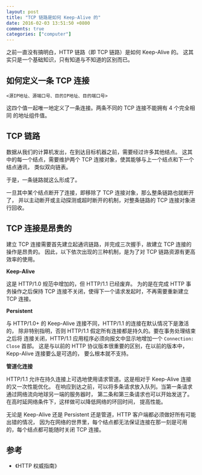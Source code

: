 ```yaml
---
layout: post
title: "TCP 链路是如何 Keep-Alive 的"
date: 2016-02-03 13:51:50 +0800
comments: true
categories: ["computer"]
---
```


之前一直没有搞明白，HTTP 链路（即 TCP 链路）是如何 Keep-Alive 的。
这其实只是一个基础知识，只有知道与不知道的区别而已。

## 如何定义一条 TCP 连接

```
<源IP地址、源端口号、目的IP地址、目的端口号>
```

这四个值一起唯一地定义了一条连接。两条不同的 TCP 连接不能拥有 4 个完全相同
的地址组件值。

## TCP 链路

数据从我们的计算机发出，在到达目标机器之前，需要经过许多其他结点。
这其中的每一个结点，需要维护两个 TCP 连接对象，使其能够与上一个结点和下一个结点通讯，
类似双向链表。

于是，一条链路就这么形成了。

一旦其中某个结点断开了连接，即移除了 TCP 连接对象，那么整条链路也就断开了，
并以主动断开或主动探测或超时断开的机制，对整条链路的 TCP 连接对象进行回收。

## TCP 连接是昂贵的

建立 TCP 连接需要首先建立起通讯链路，并完成三次握手，故建立 TCP 连接的操作是昂贵的。
因此，以下依次出现的三种机制，是为了对 TCP 链路资源有更高效率的使用。

**Keep-Alive**

这是 HTTP/1.0 规范中增加的，但 HTTP/1.1 已经废弃。
为的是在完成 HTTP 事务操作之后保持 TCP 连接不关闭，使得下一个请求发起时，不再需要重新建立 TCP 连接。

**Persistent**

与 HTTP/1.0+ 的 Keep-Alive 连接不同，HTTP/1.1 的连接在默认情况下是激活的，
除非特别指明，否则 HTTP/1.1 假定所有连接都是持久的。要在事务处理结束之后将
连接关闭，HTTP/1.1 应用程序必须向报文中显示地增加一个 `Connection: Close` 首部。
这是与以前的 HTTP 协议版本很重要的区别，在以前的版本中，Kepp-Alive 连接要么是可选的，
要么根本就不支持。

**管道化连接**

HTTP/1.1 允许在持久连接上可选地使用请求管道。这是相对于 Keep-Alive 连接的又一次性能优化。
在响应到达之前，可以将多条请求放入队列。当第一条请求通过网络流向地球另一端的服务器时，
第二条和第三条请求也可以开始发送了。在高时延网络条件下，这样做可以降低网络的环回时间，
提高性能。

无论是 Keep-Alive 还是 Persistent 还是管道，HTTP 客户端都必须做好所有可能出错的情况，
因为在网络的世界里，每个结点都无法保证连接在那一刻是可用的，每个结点都可能随时关闭 TCP 连接。

## 参考

- 《HTTP 权威指南》
